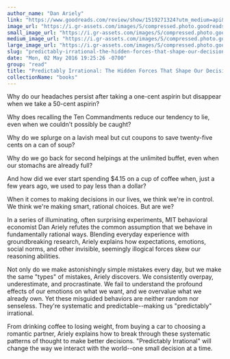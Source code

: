 ```yaml
---
author_name: "Dan Ariely"
link: "https://www.goodreads.com/review/show/1519271324?utm_medium=api&utm_source=rss"
image_url: "https://i.gr-assets.com/images/S/compressed.photo.goodreads.com/books/1255573980l/1713426._SY75_.jpg"
small_image_url: "https://i.gr-assets.com/images/S/compressed.photo.goodreads.com/books/1255573980l/1713426._SY75_.jpg"
medium_image_url: "https://i.gr-assets.com/images/S/compressed.photo.goodreads.com/books/1255573980l/1713426._SX98_.jpg"
large_image_url: "https://i.gr-assets.com/images/S/compressed.photo.goodreads.com/books/1255573980l/1713426.jpg"
slug: "predictably-irrational-the-hidden-forces-that-shape-our-decisions"
date: "Mon, 02 May 2016 19:25:26 -0700"
group: "read"
title: "Predictably Irrational: The Hidden Forces That Shape Our Decisions"
collectionName: "books"
---
```

Why do our headaches persist after taking a one-cent aspirin but disappear when we take a 50-cent aspirin?  
  
Why does recalling the Ten Commandments reduce our tendency to lie, even when we couldn't possibly be caught?  
  
Why do we splurge on a lavish meal but cut coupons to save twenty-five cents on a can of soup?  
  
Why do we go back for second helpings at the unlimited buffet, even when our stomachs are already full?  
  
And how did we ever start spending $4.15 on a cup of coffee when, just a few years ago, we used to pay less than a dollar?  
  
When it comes to making decisions in our lives, we think we're in control. We think we're making smart, rational choices. But are we?  
  
In a series of illuminating, often surprising experiments, MIT behavioral economist Dan Ariely refutes the common assumption that we behave in fundamentally rational ways. Blending everyday experience with groundbreaking research, Ariely explains how expectations, emotions, social norms, and other invisible, seemingly illogical forces skew our reasoning abilities.  
  
Not only do we make astonishingly simple mistakes every day, but we make the same "types" of mistakes, Ariely discovers. We consistently overpay, underestimate, and procrastinate. We fail to understand the profound effects of our emotions on what we want, and we overvalue what we already own. Yet these misguided behaviors are neither random nor senseless. They're systematic and predictable--making us "predictably" irrational.  
  
From drinking coffee to losing weight, from buying a car to choosing a romantic partner, Ariely explains how to break through these systematic patterns of thought to make better decisions. "Predictably Irrational" will change the way we interact with the world--one small decision at a time.